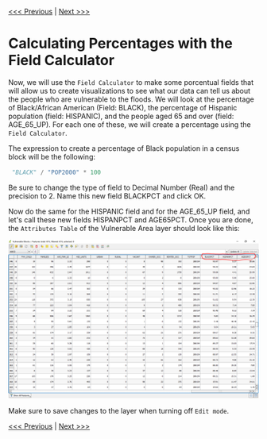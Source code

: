 [<<< Previous](15calc.md)  | [Next >>>](17viz.md)  

# Calculating Percentages with the Field Calculator

Now, we will use the `Field Calculator` to make some porcentual fields that will allow us to create visualizations to see what our data can tell us about the people who are vulnerable to the floods. We will look at the percentage of Black/African American (Field: BLACK), the percentage of Hispanic population (field: HISPANIC), and the people aged 65 and over (field: AGE_65_UP). For each one of these, we will create a percentage using the `Field Calculator`.

The expression to create a percentage of Black population in a census block will be the following:
```python
 "BLACK" / "POP2000" * 100
```
 Be sure to change the type of field to Decimal Number (Real) and the precision to 2. Name this new field BLACKPCT and click OK.

 Now do the same for the HISPANIC field and for the AGE_65_UP field, and let's call these new fields HISPANPCT and AGE65PCT. Once you are done, the `Attributes Table` of the Vulnerable Area layer should look like this:

![Newly created fields with the Field Calculator](images/fields.png)

 Make sure to save changes to the layer when turning off `Edit mode`.

[<<< Previous](15calc.md)  | [Next >>>](17viz.md)  
